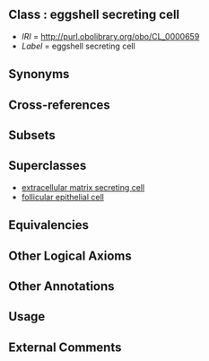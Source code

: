 
## Class : eggshell secreting cell

 * *IRI* = http://purl.obolibrary.org/obo/CL_0000659
 * *Label* = eggshell secreting cell

## Synonyms


## Cross-references


## Subsets


## Superclasses

 * [extracellular matrix secreting cell](../../CL/27/CL_0000327.md)
 * [follicular epithelial cell](../../CL/00/CL_0000500.md)

## Equivalencies


## Other Logical Axioms


## Other Annotations


## Usage


## External Comments

